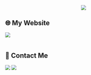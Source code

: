<div align="center"><img src="https://github.com/user-attachments/assets/4769d902-01f2-47ec-a652-9918689e4379" /></div>  

## 🌐 My Website
[<img src="https://img.shields.io/badge/Notion-000000?style=for-the-badge&logo=Notion&logoColor=white">](https://evanescent-field-c88.notion.site/11ae7699000180aaa5e8cf327d178df2?pvs=4)
<br/> <br/>

## 📮 Contact Me
<a href="mailto:bluebell1183@gmail.com"><img src="https://img.shields.io/badge/Gmail-EA4335?style=for-the-badge&logo=Gmail&logoColor=white"></a>
[<img src="https://img.shields.io/badge/Instagram-E4405F?style=for-the-badge&logo=Instagram&logoColor=white">](https://www.instagram.com/flamme_1183/)
<br/> <br/>
